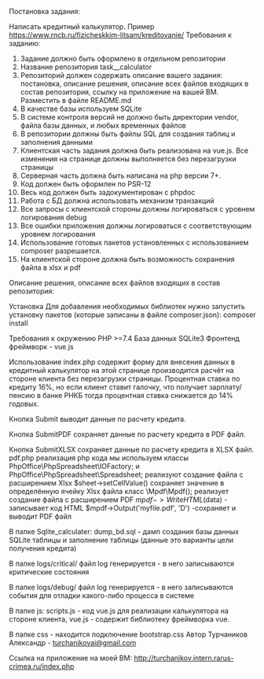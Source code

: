 Постановка задания:

Написать кредитный калькулятор. Пример https://www.rncb.ru/fizicheskkim-litsam/kreditovanie/
Требования к заданию:
1.	Задание должно быть оформлено в отдельном репозитории
2.	Название репозитория task_<login>_calculator 
3.	Репозиторий должен содержать описание вашего задания: постановка, описание решения, описание всех файлов входящих
 в состав репозитория, ссылку на приложение на вашей ВМ. Разместить в файле README.md 
4.	В качестве базы используем SQLite
5.	В системе контроля версий не должно быть директории vendor, файла базы данных, и любых временных файлов
6.	В репозитории должны быть файлы SQL для создания таблиц и заполнения данными
7.	Клиентская часть задания должна быть реализована на vue.js. Все изменения на странице должны выполняется без 
перезагрузки страницы
8.	Серверная часть должна быть написана на php версии 7+.
9.	Код должен быть оформлен по PSR-12
10.	Весь код должен быть задокументирован с phpdoc 
11.	Работа с БД должна использовать механизм транзакций
12.	Все запросы с клиентской стороны должны логироваться с уровнем логирования debug
13.	Все ошибки приложения должны логироваться с соответствующим уровнем логирования
14.	Использование готовых пакетов установленных с использованием composer разрешается.
15.	На клиентской стороне должна быть возможность сохранения файла в xlsx и pdf

Описание решения, описание всех файлов входящих в состав репозитория:

Установка
Для добавления необходимых библиотек нужно запустить установку пакетов
(которые записаны в файле composer.json): composer install
   
Требования к окружению 
PHP >=7.4
База данных SQLite3
Фронтенд фреймворк - vue.js

Использование
index.php содержит форму для внесения данных в кредитный калькулятор на этой странице производится расчёт
на стороне клиента без перезагрузки страницы. Процентная ставка по кредиту 16%, но если клиент ставит галочку,
 что получает зарплату/пенсию в банке РНКБ тогда процентная ставка снижается до 14% годовых.
  
Кнопка Submit выводит данные по расчету кредита.
  
Кнопка SubmitPDF сохраняет данные по расчету кредита в PDF файл.
  
Кнопка SubmitXLSX сохраняет данные по расчету кредита в XLSX файл.
pdf.php реализация php кода мы используем
классы PhpOffice\PhpSpreadsheet\IOFactory; и PhpOffice\PhpSpreadsheet\Spreadsheet; реализуют
создание файла с расширением Xlsx
$sheet->setCellValue() сохраняет значение в определённую ячейку Xlsx файла
класс \Mpdf\Mpdf(); реализует создание файла с расширением PDF
$mpdf->WriteHTML($data) - записывает код HTML
$mpdf->Output('myfile.pdf', 'D') -сохраняет и выводит PDF файл

В папке Sqlite_calculater:
dump_bd.sql - дамп создания базы данных SQLite таблицы и
заполнение таблицы (данные  это варианты цели  получения кредита)
   
В папке logs/critical/ файл log генерируется - в него записываются критические состояния
  
В папке logs/debug/ файл log генерируется - в него записываются события для отладки какого-либо процесса в системе
  
В папке js:
scripts.js - код vue.js для реализации калькулятора на стороне клиента,
vue.js - содержит библиотеку фреймворка vue.
  
В папке css - находится подключение bootstrap.css
Автор
Турчаников Александр - turchanikovai@gmail.com

Ссылка на приложение на моей ВМ:
http://turchanikov.intern.rarus-crimea.ru/index.php